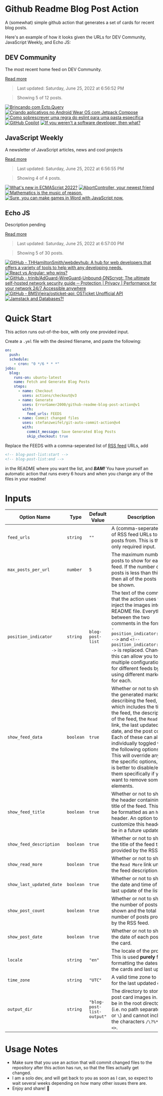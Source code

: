 # Github Readme Blog Post Action

A (somewhat) simple github action that generates a set of cards for recent blog posts.

Here's an example of how it looks given the URLs for DEV Community, JavaScript Weekly, and Echo JS:

<!-- post-list:start -->
## DEV Community

The most recent home feed on DEV Community.

[Read more](https://dev.to)
> Last updated: Saturday, June 25, 2022 at 6:56:52 PM

> Showing 5 of 12 posts.

[![Brincando com Ecto.Query](https://raw.githubusercontent.com/ErrorGamer2000/github-readme-blog-post-action/main/generated_files/DEV_Community/Brincando_com_Ecto.Query.svg)](https://dev.to/rohlacanna/brincando-com-ectoquery-4paj)
[![Criando aplicativos no Android Wear OS com Jetpack Compose](https://raw.githubusercontent.com/ErrorGamer2000/github-readme-blog-post-action/main/generated_files/DEV_Community/Criando_aplicativos_no_Android_Wear_OS_com_Jetpack_Compose.svg)](https://dev.to/tiagodanin/criando-aplicativos-no-android-wear-os-com-jetpack-compose-436g)
[![Como sobrescrever uma regra do eslint para uma pasta específica](https://raw.githubusercontent.com/ErrorGamer2000/github-readme-blog-post-action/main/generated_files/DEV_Community/Como_sobrescrever_uma_regra_do_eslint_para_uma_pasta_específica.svg)](https://dev.to/vinibispo/como-sobrescrever-uma-regra-do-eslint-para-uma-pasta-especifica-4o19)
[![GitHub Copilot](https://raw.githubusercontent.com/ErrorGamer2000/github-readme-blog-post-action/main/generated_files/DEV_Community/GitHub_Copilot.svg)](https://dev.to/tmchuynh/github-copilot-1836)
[![If you weren't a software developer, then what?](https://raw.githubusercontent.com/ErrorGamer2000/github-readme-blog-post-action/main/generated_files/DEV_Community/If_you_weren't_a_software_developer__then_what_.svg)](https://dev.to/tmchuynh/if-you-werent-a-software-developer-then-what-62l)


## JavaScript Weekly

A newsletter of JavaScript articles, news and cool projects

[Read more](https://javascriptweekly.com/)
> Last updated: Saturday, June 25, 2022 at 6:56:55 PM

> Showing 4 of 4 posts.

[![What's new in ECMAScript 2022?](https://raw.githubusercontent.com/ErrorGamer2000/github-readme-blog-post-action/main/generated_files/JavaScript_Weekly/What's_new_in_ECMAScript_2022_.svg)](https://javascriptweekly.com/issues/595)
[![AbortController, your newest friend](https://raw.githubusercontent.com/ErrorGamer2000/github-readme-blog-post-action/main/generated_files/JavaScript_Weekly/AbortController__your_newest_friend.svg)](https://javascriptweekly.com/issues/594)
[![Mathematics is the music of reason.](https://raw.githubusercontent.com/ErrorGamer2000/github-readme-blog-post-action/main/generated_files/JavaScript_Weekly/Mathematics_is_the_music_of_reason..svg)](https://javascriptweekly.com/issues/593)
[![Sure, you can make games in Word with JavaScript now.](https://raw.githubusercontent.com/ErrorGamer2000/github-readme-blog-post-action/main/generated_files/JavaScript_Weekly/Sure__you_can_make_games_in_Word_with_JavaScript_now..svg)](https://javascriptweekly.com/issues/592)


## Echo JS

Description pending

[Read more](
http://www.echojs.com
)
> Last updated: Saturday, June 25, 2022 at 6:57:00 PM

> Showing 5 of 30 posts.

[![GitHub - THHamiltonSmith/webdevhub: A hub for web developers that offers a variety of tools to help with any developing needs.](https://raw.githubusercontent.com/ErrorGamer2000/github-readme-blog-post-action/main/generated_files/_Echo_JS_/GitHub_-_THHamiltonSmith_webdevhub__A_hub_for_web_developers_that_offers_a_variety_of_tools_to_help_with_any_developing_needs..svg)](https://github.com/THHamiltonSmith/webdevhub)
[![React vs Angular: who wins?](https://raw.githubusercontent.com/ErrorGamer2000/github-readme-blog-post-action/main/generated_files/_Echo_JS_/React_vs_Angular__who_wins_.svg)](https://blog.openreplay.com/react-vs-angular-who-wins)
[![GitHub - trinib/AdGuard-WireGuard-Unbound-DNScrypt: The ultimate self-hosted network security guide ─ Protection |  Privacy | Performance for your network 24/7 Accessible anywhere](https://raw.githubusercontent.com/ErrorGamer2000/github-readme-blog-post-action/main/generated_files/_Echo_JS_/GitHub_-_trinib_AdGuard-WireGuard-Unbound-DNScrypt__The_ultimate_self-hosted_network_security_guide_─_Protection____Privacy___Performance_for_your_network_24_7_Accessible_anywhere.svg)](https://github.com/trinib/AdGuard-WireGuard-Unbound-DNScrypt)
[![GitHub - BMSVieira/osticket-api: OSTicket Unofficial API](https://raw.githubusercontent.com/ErrorGamer2000/github-readme-blog-post-action/main/generated_files/_Echo_JS_/GitHub_-_BMSVieira_osticket-api__OSTicket_Unofficial_API.svg)](https://github.com/BMSVieira/osticket-api)
[![Jamstack and Databases?!](https://raw.githubusercontent.com/ErrorGamer2000/github-readme-blog-post-action/main/generated_files/_Echo_JS_/Jamstack_and_Databases_!.svg)](https://cfe.dev/events/databases-and-the-jamstack/)


<!-- post-list:end -->

# Quick Start

This action runs out-of-the-box, with only one provided input.

Create a `.yml` file with the desired filename, and paste the following:

```yml
on:
  push:
  schedule:
    - cron: "0 */6 * * *"
jobs:
  blog:
    runs-on: ubuntu-latest
    name: Fetch and Generate Blog Posts
    steps:
      - name: Checkout
        uses: actions/checkout@v3
      - name: Generate
        uses: ErrorGamer2000/github-readme-blog-post-action@v1
        with:
          feed_urls: FEEDS
      - name: Commit changed files
        uses: stefanzweifel/git-auto-commit-action@v4
        with:
          commit_message: Save Generated Blog Posts
          skip_checkout: true
```

Replace the FEEDS with a comma-seperated list of [RSS feed](https://rss.com/blog/how-do-rss-feeds-work/) URLs, add

```md
<!-- blog-post-list:start -->
<!-- blog-post-list:end -->
```

in the README where you want the list, and **_BAM!_** You have yourself an automatic action that runs every 6 hours and when you change any of the files in your readme!

# Inputs

<table>
  <thead>
    <tr>
      <th>Option Name</th>
      <th>Type</th>
      <th>Default Value</th>
      <th>Description</th>
    </tr>
  </thead>
  <tbody>
    <tr>
      <td><code>feed_urls</code></td>
      <td><code>string</code></td>
      <td><code>""</code></td>
      <td>A (comma-seperated) list of RSS feed URLs to load posts from. This is the only required input.</td>
    </tr>
    <tr>
      <td><code>max_posts_per_url</code></td>
      <td><code>number</code></td>
      <td><code>5</code></td>
      <td>The maximum number of posts to show for each feed. If the number of posts is less than this, then all of the posts will be shown.</td>
    </tr>
    <tr>
      <td><code>position_indicator</code></td>
      <td><code>string</code></td>
      <td><code>blog-post-list</code></td>
      <td>The text of the comments that the action uses to inject the images into the README file. Everything between the two comments in the form <code>&lt;!-- position_indicator:start --&gt;</code> and <code>&lt;!-- position_indicator:end --&gt;</code> is replaced. Changing this can allow you to use multiple configurations for different feeds by using different markers for each.</td>
    </tr>
    <tr>
      <td><code>show_feed_data</code></td>
      <td><code>boolean</code></td>
      <td><code>true</code></td>
      <td>Whether or not to show the generated markdown describing the feed, which includes the title of the feed, the description of the feed, the <code>Read More</code> link, the last updated date, and the post count. Each of these can also be individually toggled with the following options. This will override any of the specific options, so it is better to disable/enable them specifically if you want to remove some elements.</td>
    </tr>
    <tr>
      <td><code>show_feed_title</code></td>
      <td><code>boolean</code></td>
      <td><code>true</code></td>
      <td>Whether or not to show the header containing the title of the feed. This will be formatted as an <code>h2</code> header. An option to customize this header will be in a future update.</td>
    </tr>
    <tr>
      <td><code>show_feed_description</code></td>
      <td><code>boolean</code></td>
      <td><code>true</code></td>
      <td>Whether or not to show the title of the feed that is provided by the RSS feed.</td>
    </tr>
    <tr>
      <td><code>show_read_more</code></td>
      <td><code>boolean</code></td>
      <td><code>true</code></td>
      <td>Whether or not to show the <code>Read More</code> link under the feed description.</td>
    </tr>
    <tr>
      <td><code>show_last_updated_date</code></td>
      <td><code>boolean</code></td>
      <td><code>true</code></td>
      <td>Whether or not to show the date and time of the last update of the list.</td>
    </tr>
    <tr>
      <td><code>show_post_count</code></td>
      <td><code>boolean</code></td>
      <td><code>true</code></td>
      <td>Whether or not to show the number of posts shown and the total number of posts provided by the RSS feed.</td>
    </tr>
    <tr>
      <td><code>show_post_date</code></td>
      <td><code>boolean</code></td>
      <td><code>true</code></td>
      <td>Whether or not to show the date of each post on the card.</td>
    </tr>
    <tr>
      <td><code>locale</code></td>
      <td><code>string</code></td>
      <td><code>"en"</code></td>
      <td>The locale of the project. This is used <strong>purely</strong> for formatting the dates of the cards and last update.</td>
    </tr>
    <tr>
      <td><code>time_zone</code></td>
      <td><code>string</code></td>
      <td><code>"UTC"</code></td>
      <td>A valid time zone to use for the last updated date.</td>
    </tr>
    <tr>
      <td><code>output_dir</code></td>
      <td><code>string</code></td>
      <td><code>"blog-post-list-output"</code></td>
      <td>The directory to store the post card images in. Must be in the root directory (i.e. no path separators <code>/</code> or <code>\</code>) and cannot include the characters <code>/\?%*:|"&lt;&gt;</code>.</td>
    </tr>
<!--
    <tr>
      <td><code></code></td>
      <td><cde></cde></td>
      <td><code></code></td>
      <td></td>
    </tr>
-->
  </tbody>
</table>

# Usage Notes

- Make sure that you use an action that will commit changed files to the repository after this action has run, so that the files actually get changed.
- I am a solo dev, and will get back to you as soon as I can, so expect to wait several weeks depending on how many other issues there are.
- Enjoy and share! 🤗
